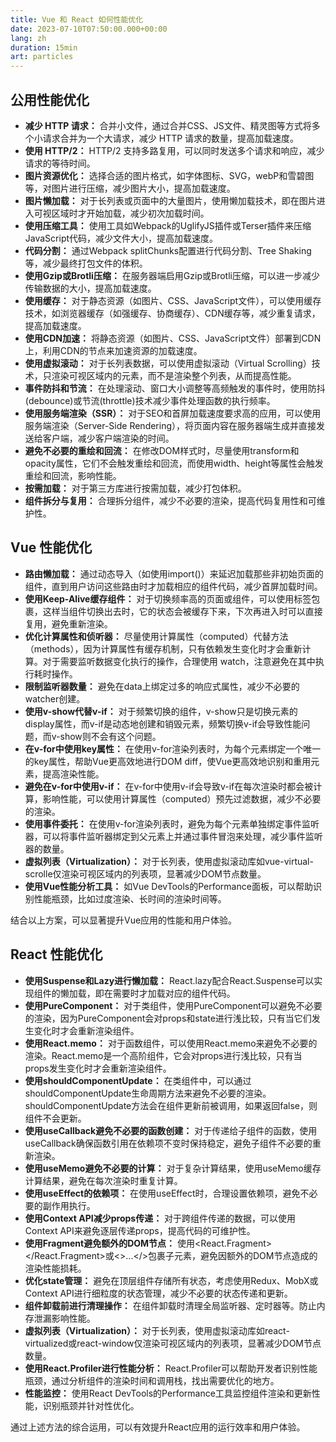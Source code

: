 ```yaml
---
title: Vue 和 React 如何性能优化
date: 2023-07-10T07:50:00.000+00:00
lang: zh
duration: 15min
art: particles
---
```


## 公用性能优化
- **减少 HTTP 请求：** 合并小文件，通过合并CSS、JS文件、精灵图等方式将多个小请求合并为一个大请求，减少 HTTP 请求的数量，提高加载速度。
- **使用 HTTP/2：** HTTP/2 支持多路复用，可以同时发送多个请求和响应，减少请求的等待时间。
- **图片资源优化：** 选择合适的图片格式，如字体图标、SVG，webP和雪碧图等，对图片进行压缩，减少图片大小，提高加载速度。
- **图片懒加载：** 对于长列表或页面中的大量图片，使用懒加载技术，即在图片进入可视区域时才开始加载，减少初次加载时间。
- **使用压缩工具：** 使用工具如Webpack的UglifyJS插件或Terser插件来压缩JavaScript代码，减少文件大小，提高加载速度。
- **代码分割：** 通过Webpack splitChunks配置进行代码分割、Tree Shaking等，减少最终打包文件的体积。
- **使用Gzip或Brotli压缩：** 在服务器端启用Gzip或Brotli压缩，可以进一步减少传输数据的大小，提高加载速度。
- **使用缓存：** 对于静态资源（如图片、CSS、JavaScript文件），可以使用缓存技术，如浏览器缓存（如强缓存、协商缓存）、CDN缓存等，减少重复请求，提高加载速度。
- **使用CDN加速：** 将静态资源（如图片、CSS、JavaScript文件）部署到CDN上，利用CDN的节点来加速资源的加载速度。
- **使用虚拟滚动：** 对于长列表数据，可以使用虚拟滚动（Virtual Scrolling）技术，只渲染可视区域内的元素，而不是渲染整个列表，从而提高性能。
- **事件防抖和节流：** 在处理滚动、窗口大小调整等高频触发的事件时，使用防抖(debounce)或节流(throttle)技术减少事件处理函数的执行频率。
- **使用服务端渲染（SSR）：** 对于SEO和首屏加载速度要求高的应用，可以使用服务端渲染（Server-Side Rendering），将页面内容在服务器端生成并直接发送给客户端，减少客户端渲染的时间。
- **避免不必要的重绘和回流：** 在修改DOM样式时，尽量使用transform和opacity属性，它们不会触发重绘和回流，而使用width、height等属性会触发重绘和回流，影响性能。
- **按需加载：** 对于第三方库进行按需加载，减少打包体积。
- **组件拆分与复用：** 合理拆分组件，减少不必要的渲染，提高代码复用性和可维护性。

## Vue 性能优化
- **路由懒加载：** 通过动态导入（如使用import()）来延迟加载那些非初始页面的组件，直到用户访问这些路由时才加载相应的组件代码，减少首屏加载时间。
- **使用Keep-Alive缓存组件：** 对于切换频率高的页面或组件，可以使用标签包裹，这样当组件切换出去时，它的状态会被缓存下来，下次再进入时可以直接复用，避免重新渲染。
- **优化计算属性和侦听器：** 尽量使用计算属性（computed）代替方法（methods），因为计算属性有缓存机制，只有依赖发生变化时才会重新计算。对于需要监听数据变化执行的操作，合理使用 watch，注意避免在其中执行耗时操作。
- **限制监听器数量：** 避免在data上绑定过多的响应式属性，减少不必要的watcher创建。
- **使用v-show代替v-if：** 对于频繁切换的组件，v-show只是切换元素的display属性，而v-if是动态地创建和销毁元素，频繁切换v-if会导致性能问题，而v-show则不会有这个问题。
- **在v-for中使用key属性：** 在使用v-for渲染列表时，为每个元素绑定一个唯一的key属性，帮助Vue更高效地进行DOM diff，使Vue更高效地识别和重用元素，提高渲染性能。
- **避免在v-for中使用v-if：** 在v-for中使用v-if会导致v-if在每次渲染时都会被计算，影响性能，可以使用计算属性（computed）预先过滤数据，减少不必要的渲染。
- **使用事件委托：** 在使用v-for渲染列表时，避免为每个元素单独绑定事件监听器，可以将事件监听器绑定到父元素上并通过事件冒泡来处理，减少事件监听器的数量。
- **虚拟列表（Virtualization）：** 对于长列表，使用虚拟滚动库如vue-virtual-scrolle仅渲染可视区域内的列表项，显著减少DOM节点数量。
- **使用Vue性能分析工具：** 如Vue DevTools的Performance面板，可以帮助识别性能瓶颈，比如过度渲染、长时间的渲染时间等。

结合以上方案，可以显著提升Vue应用的性能和用户体验。

## React 性能优化
- **使用Suspense和Lazy进行懒加载：** React.lazy配合React.Suspense可以实现组件的懒加载，即在需要时才加载对应的组件代码。
- **使用PureComponent：** 对于类组件，使用PureComponent可以避免不必要的渲染，因为PureComponent会对props和state进行浅比较，只有当它们发生变化时才会重新渲染组件。
- **使用React.memo：** 对于函数组件，可以使用React.memo来避免不必要的渲染。React.memo是一个高阶组件，它会对props进行浅比较，只有当props发生变化时才会重新渲染组件。
- **使用shouldComponentUpdate：** 在类组件中，可以通过shouldComponentUpdate生命周期方法来避免不必要的渲染。shouldComponentUpdate方法会在组件更新前被调用，如果返回false，则组件不会更新。
- **使用useCallback避免不必要的函数创建：** 对于传递给子组件的函数，使用useCallback确保函数引用在依赖项不变时保持稳定，避免子组件不必要的重新渲染。
- **使用useMemo避免不必要的计算：** 对于复杂计算结果，使用useMemo缓存计算结果，避免在每次渲染时重复计算。
- **使用useEffect的依赖项：** 在使用useEffect时，合理设置依赖项，避免不必要的副作用执行。
- **使用Context API减少props传递：** 对于跨组件传递的数据，可以使用Context API来避免逐层传递props，提高代码的可维护性。
- **使用Fragment避免额外的DOM节点：** 使用<React.Fragment></React.Fragment>或<>...</>包裹子元素，避免因额外的DOM节点造成的渲染性能损耗。
- **优化state管理：** 避免在顶层组件存储所有状态，考虑使用Redux、MobX或Context API进行细粒度的状态管理，减少不必要的状态传递和更新。
- **组件卸载前进行清理操作：** 在组件卸载时清理全局监听器、定时器等。防止内存泄漏影响性能。
- **虚拟列表（Virtualization）：** 对于长列表，使用虚拟滚动库如react-virtualized或react-window仅渲染可视区域内的列表项，显著减少DOM节点数量。
- **使用React.Profiler进行性能分析：** React.Profiler可以帮助开发者识别性能瓶颈，通过分析组件的渲染时间和调用栈，找出需要优化的地方。
- **性能监控：** 使用React DevTools的Performance工具监控组件渲染和更新性能，识别瓶颈并针对性优化。

通过上述方法的综合运用，可以有效提升React应用的运行效率和用户体验。

